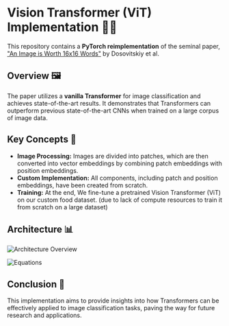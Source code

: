 # Vision Transformer (ViT) Implementation 🌟✨

This repository contains a **PyTorch reimplementation** of the seminal paper, ["An Image is Worth 16x16 Words"](https://arxiv.org/abs/2010.11929) by Dosovitskiy et al.

## Overview 🖼️
The paper utilizes a **vanilla Transformer** for image classification and achieves state-of-the-art results. It demonstrates that Transformers can outperform previous state-of-the-art CNNs when trained on a large corpus of image data.

## Key Concepts 🔑
- **Image Processing:** Images are divided into patches, which are then converted into vector embeddings by combining patch embeddings with position embeddings.
- **Custom Implementation:** All components, including patch and position embeddings, have been created from scratch.
- **Training:** At the end, We fine-tune a pretrained Vision Transformer (ViT) on our custom food dataset. (due to lack of compute resources to train it from scratch on a large dataset)

## Architecture 📊
![Architecture Overview](https://raw.githubusercontent.com/mrdbourke/pytorch-deep-learning/main/images/08-vit-paper-figure-1-architecture-overview.png)

![Equations](https://raw.githubusercontent.com/mrdbourke/pytorch-deep-learning/main/images/08-vit-paper-four-equations.png)

## Conclusion 🏁
This implementation aims to provide insights into how Transformers can be effectively applied to image classification tasks, paving the way for future research and applications.
